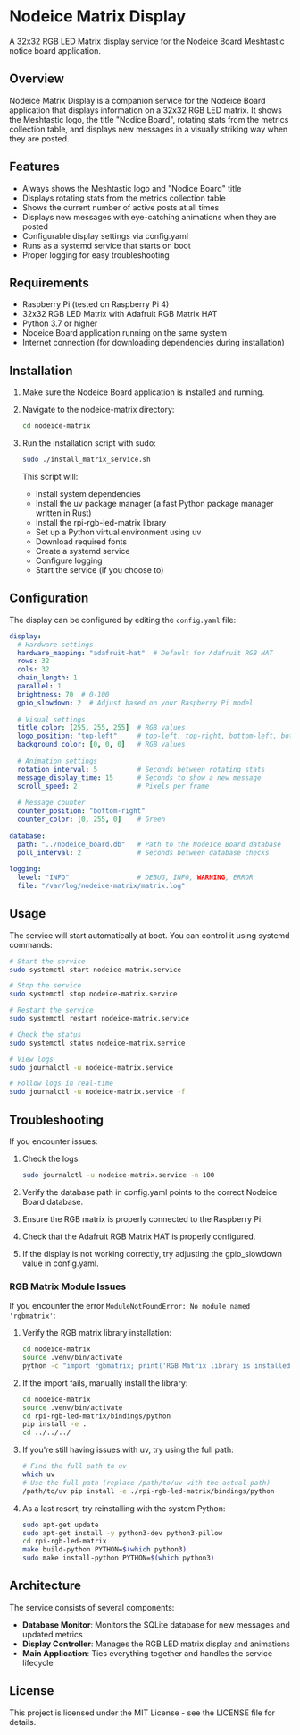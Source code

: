 # Nodeice Matrix Display

A 32x32 RGB LED Matrix display service for the Nodeice Board Meshtastic notice board application.

## Overview

Nodeice Matrix Display is a companion service for the Nodeice Board application that displays information on a 32x32 RGB LED matrix. It shows the Meshtastic logo, the title "Nodice Board", rotating stats from the metrics collection table, and displays new messages in a visually striking way when they are posted.

## Features

- Always shows the Meshtastic logo and "Nodice Board" title
- Displays rotating stats from the metrics collection table
- Shows the current number of active posts at all times
- Displays new messages with eye-catching animations when they are posted
- Configurable display settings via config.yaml
- Runs as a systemd service that starts on boot
- Proper logging for easy troubleshooting

## Requirements

- Raspberry Pi (tested on Raspberry Pi 4)
- 32x32 RGB LED Matrix with Adafruit RGB Matrix HAT
- Python 3.7 or higher
- Nodeice Board application running on the same system
- Internet connection (for downloading dependencies during installation)

## Installation

1. Make sure the Nodeice Board application is installed and running.

2. Navigate to the nodeice-matrix directory:
   ```bash
   cd nodeice-matrix
   ```

3. Run the installation script with sudo:
   ```bash
   sudo ./install_matrix_service.sh
   ```

   This script will:
   - Install system dependencies
   - Install the uv package manager (a fast Python package manager written in Rust)
   - Install the rpi-rgb-led-matrix library
   - Set up a Python virtual environment using uv
   - Download required fonts
   - Create a systemd service
   - Configure logging
   - Start the service (if you choose to)

## Configuration

The display can be configured by editing the `config.yaml` file:

```yaml
display:
  # Hardware settings
  hardware_mapping: "adafruit-hat"  # Default for Adafruit RGB HAT
  rows: 32
  cols: 32
  chain_length: 1
  parallel: 1
  brightness: 70  # 0-100
  gpio_slowdown: 2  # Adjust based on your Raspberry Pi model
  
  # Visual settings
  title_color: [255, 255, 255]  # RGB values
  logo_position: "top-left"     # top-left, top-right, bottom-left, bottom-right
  background_color: [0, 0, 0]   # RGB values
  
  # Animation settings
  rotation_interval: 5          # Seconds between rotating stats
  message_display_time: 15      # Seconds to show a new message
  scroll_speed: 2               # Pixels per frame
  
  # Message counter
  counter_position: "bottom-right"
  counter_color: [0, 255, 0]    # Green
  
database:
  path: "../nodeice_board.db"   # Path to the Nodeice Board database
  poll_interval: 2              # Seconds between database checks
  
logging:
  level: "INFO"                 # DEBUG, INFO, WARNING, ERROR
  file: "/var/log/nodeice-matrix/matrix.log"
```

## Usage

The service will start automatically at boot. You can control it using systemd commands:

```bash
# Start the service
sudo systemctl start nodeice-matrix.service

# Stop the service
sudo systemctl stop nodeice-matrix.service

# Restart the service
sudo systemctl restart nodeice-matrix.service

# Check the status
sudo systemctl status nodeice-matrix.service

# View logs
sudo journalctl -u nodeice-matrix.service

# Follow logs in real-time
sudo journalctl -u nodeice-matrix.service -f
```

## Troubleshooting

If you encounter issues:

1. Check the logs:
   ```bash
   sudo journalctl -u nodeice-matrix.service -n 100
   ```

2. Verify the database path in config.yaml points to the correct Nodeice Board database.

3. Ensure the RGB matrix is properly connected to the Raspberry Pi.

4. Check that the Adafruit RGB Matrix HAT is properly configured.

5. If the display is not working correctly, try adjusting the gpio_slowdown value in config.yaml.

### RGB Matrix Module Issues

If you encounter the error `ModuleNotFoundError: No module named 'rgbmatrix'`:

1. Verify the RGB matrix library installation:
   ```bash
   cd nodeice-matrix
   source .venv/bin/activate
   python -c "import rgbmatrix; print('RGB Matrix library is installed')"
   ```

2. If the import fails, manually install the library:
   ```bash
   cd nodeice-matrix
   source .venv/bin/activate
   cd rpi-rgb-led-matrix/bindings/python
   pip install -e .
   cd ../../../
   ```

3. If you're still having issues with uv, try using the full path:
   ```bash
   # Find the full path to uv
   which uv
   # Use the full path (replace /path/to/uv with the actual path)
   /path/to/uv pip install -e ./rpi-rgb-led-matrix/bindings/python
   ```

4. As a last resort, try reinstalling with the system Python:
   ```bash
   sudo apt-get update
   sudo apt-get install -y python3-dev python3-pillow
   cd rpi-rgb-led-matrix
   make build-python PYTHON=$(which python3)
   sudo make install-python PYTHON=$(which python3)
   ```

## Architecture

The service consists of several components:

- **Database Monitor**: Monitors the SQLite database for new messages and updated metrics
- **Display Controller**: Manages the RGB LED matrix display and animations
- **Main Application**: Ties everything together and handles the service lifecycle

## License

This project is licensed under the MIT License - see the LICENSE file for details.
